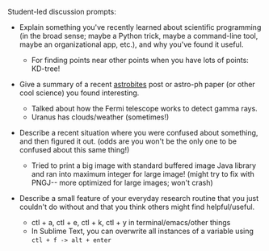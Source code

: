 Student-led discussion prompts:

* Explain something you've recently learned about scientific programming (in the broad sense; maybe a Python trick, maybe a command-line tool, maybe an organizational app, etc.), and why you've found it useful.
    
  * For finding points near other points when you have lots of points: KD-tree!  

* Give a summary of a recent [astrobites](http://astrobites.org) post or astro-ph paper (or other cool science) you found interesting.

    * Talked about how the Fermi telescope works to detect gamma rays. 
    * Uranus has clouds/weather (sometimes!)

* Describe a recent situation where you were confused about something, and then figured it out. (odds are you won't be the only one to be confused about this same thing!)

  * Tried to print a big image with standard buffered image Java library and ran into maximum integer for large image! (might try to fix with PNGJ-- more optimized for large images; won't crash) 

* Describe a small feature of your everyday research routine that you just couldn't do without and that you think others might find helpful/useful.
  * ctl + a, ctl + e, ctl + k, ctl + y in terminal/emacs/other things
  * In Sublime Text, you can overwrite all instances of a variable using `ctl + f -> alt + enter`
